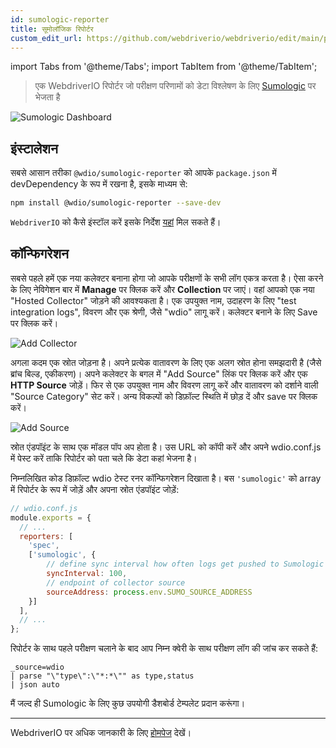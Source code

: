 ```yaml
---
id: sumologic-reporter
title: सूमोलॉजिक रिपोर्टर
custom_edit_url: https://github.com/webdriverio/webdriverio/edit/main/packages/wdio-sumologic-reporter/README.md
---
```


import Tabs from '@theme/Tabs';
import TabItem from '@theme/TabItem';

> एक WebdriverIO रिपोर्टर जो परीक्षण परिणामों को डेटा विश्लेषण के लिए [Sumologic](https://www.sumologic.com/) पर भेजता है

![Sumologic Dashboard](/img/sumologic.png "Sumologic Dashboard")

## इंस्टालेशन

सबसे आसान तरीका `@wdio/sumologic-reporter` को आपके `package.json` में devDependency के रूप में रखना है, इसके माध्यम से:

```sh
npm install @wdio/sumologic-reporter --save-dev
```

`WebdriverIO` को कैसे इंस्टॉल करें इसके निर्देश [यहां](https://webdriver.io/docs/gettingstarted) मिल सकते हैं।

## कॉन्फिगरेशन

सबसे पहले हमें एक नया कलेक्टर बनाना होगा जो आपके परीक्षणों के सभी लॉग एकत्र करता है। ऐसा करने के लिए नेविगेशन बार में __Manage__ पर क्लिक करें और __Collection__ पर जाएं। वहां आपको एक नया "Hosted Collector" जोड़ने की आवश्यकता है। एक उपयुक्त नाम, उदाहरण के लिए "test integration logs", विवरण और एक श्रेणी, जैसे "wdio" लागू करें। कलेक्टर बनाने के लिए Save पर क्लिक करें।

![Add Collector](https://webdriver.io/images/sumo-collector.png "Add Collector")

अगला कदम एक स्रोत जोड़ना है। अपने प्रत्येक वातावरण के लिए एक अलग स्रोत होना समझदारी है (जैसे ब्रांच बिल्ड, एकीकरण)। अपने कलेक्टर के बगल में "Add Source" लिंक पर क्लिक करें और एक __HTTP Source__ जोड़ें। फिर से एक उपयुक्त नाम और विवरण लागू करें और वातावरण को दर्शाने वाली "Source Category" सेट करें। अन्य विकल्पों को डिफ़ॉल्ट स्थिति में छोड़ दें और save पर क्लिक करें।

![Add Source](https://webdriver.io/images/sumo-source.png "Add Source")

स्रोत एंडपॉइंट के साथ एक मॉडल पॉप अप होता है। उस URL को कॉपी करें और अपने wdio.conf.js में पेस्ट करें ताकि रिपोर्टर को पता चले कि डेटा कहां भेजना है।

निम्नलिखित कोड डिफ़ॉल्ट wdio टेस्ट रनर कॉन्फिगरेशन दिखाता है। बस `'sumologic'` को array में रिपोर्टर के रूप में जोड़ें और अपना स्रोत एंडपॉइंट जोड़ें:

```js
// wdio.conf.js
module.exports = {
  // ...
  reporters: [
    'spec',
    ['sumologic', {
        // define sync interval how often logs get pushed to Sumologic
        syncInterval: 100,
        // endpoint of collector source
        sourceAddress: process.env.SUMO_SOURCE_ADDRESS
    }]
  ],
  // ...
};
```

रिपोर्टर के साथ पहले परीक्षण चलाने के बाद आप निम्न क्वेरी के साथ परीक्षण लॉग की जांच कर सकते हैं:

```
_source=wdio
| parse "\"type\":\"*:*\"" as type,status
| json auto
```

मैं जल्द ही Sumologic के लिए कुछ उपयोगी डैशबोर्ड टेम्पलेट प्रदान करूंगा।

----

WebdriverIO पर अधिक जानकारी के लिए [होमपेज](https://webdriver.io) देखें।